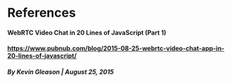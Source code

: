 # References 


#### WebRTC Video Chat in 20 Lines of JavaScript (Part 1)
#### https://www.pubnub.com/blog/2015-08-25-webrtc-video-chat-app-in-20-lines-of-javascript/
##### By Kevin Gleason | August 25, 2015
